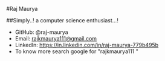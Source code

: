 #Raj Maurya

##Simply..! a computer science enthusiast...!

 - GitHub: @raj-maurya
 - Email: rajkmaurya111@gmail.com
 - LinkedIn: https://in.linkedin.com/in/raj-maurya-779b495b
 - To know more search google for "rajkmaurya111 "
